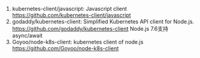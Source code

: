 1. kubernetes-client/javascript: Javascript client https://github.com/kubernetes-client/javascript
2. godaddy/kubernetes-client: Simplified Kubernetes API client for Node.js. https://github.com/godaddy/kubernetes-client
    Node.js 7.6支持async/await
3. Goyoo/node-k8s-client: kubernetes client of node.js https://github.com/Goyoo/node-k8s-client
